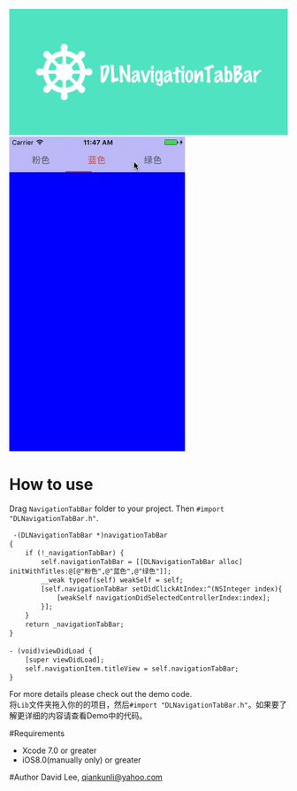 ![](https://github.com/Liqiankun/DLNavigationTabBar/raw/master/DLNavigationTabBar.png)
![](https://github.com/Liqiankun/DLNavigationTabBar/raw/master/DLNavigationTabBar.gif)
# How to use
Drag `NavigationTabBar` folder to your project. Then `#import "DLNavigationTabBar.h"`.<br>
```OC
 -(DLNavigationTabBar *)navigationTabBar
{
    if (!_navigationTabBar) {
        self.navigationTabBar = [[DLNavigationTabBar alloc] initWithTitles:@[@"粉色",@"蓝色",@"绿色"]];
        __weak typeof(self) weakSelf = self;
        [self.navigationTabBar setDidClickAtIndex:^(NSInteger index){
            [weakSelf navigationDidSelectedControllerIndex:index];
        }];
    }
    return _navigationTabBar;
}

- (void)viewDidLoad {
    [super viewDidLoad]; 
    self.navigationItem.titleView = self.navigationTabBar;  
}
```
For more details please check out the demo code.<br>
将`Lib`文件夹拖入你的的项目，然后`#import "DLNavigationTabBar.h"`。如果要了解更详细的内容请查看Demo中的代码。

#Requirements
- Xcode 7.0 or greater
- iOS8.0(manually only) or greater

#Author
David Lee, qiankunli@yahoo.com
